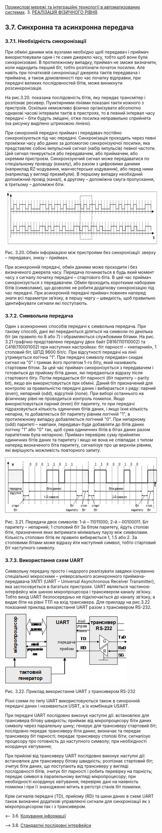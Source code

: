 [Промислові мережі та інтеграційні технології в автоматизованих системах](README.md). 3. [РЕАЛІЗАЦІЯ ФІЗИЧНОГО РІВНЯ](3.md).

## 3.7. Синхронна та асинхронна передача

### 3.7.1. Необхідність синхронізації 

При обміні даними між вузлами необхідно щоб передавач і приймач використовували одне і те саме джерело часу, тобто щоб вони були синхронізовані. В протилежному випадку, приймач не зможе визначити, коли надходить перший біт, тобто розпізнати початок посилки. Але навіть при початковій синхронізації джерела тактів передавача і приймача, а також домовленості про час початку відправки, при передачі великих послідовностей бітів, може виникнути розсинхронізація. 

На рис.3.20. показана послідовність бітів, яку передає трансмітер і розпізнає ресивер. Пунктирними лініями показані такти кожного з пристроїв. Оскільки неможливо фізично організувати абсолютно однакові часові інтервали тактів в пристроях, то в певний інтервал часу передачі – біти  будуть зміщені, отже посилка неправильно сприйнята (на рисунку виділено штриховою лінією).

При синхронній передачі приймач і передавач постійно синхронізуються під час передачі. Синхронізація проходить через певні проміжки часу або даних за допомогою синхронізуючої посилки, яка представляє собою імпульсний сигнал (набір імпульсів) певної частоти. Цей сигнал генерується або передавачем, або приймачем, або окремим пристроєм. Синхронізуючий сигнал може передаватися по спеціальному проводу (каналу), або разом з цифровими даними (наприклад RZ-кодування, манчестерське кодування), або перед ними (наприклад у вигляді преамбули). В першому випадку необхідний допоміжний провід (канал), в другому – допоміжна смуга пропускання, в третьому – допоміжні біти.

![img](media3/3_20.png)

Рис. 3.20. Обмін інформацією між пристроями без синхронізації: зверху – передавач, знизу – приймач.

При асинхронній передачі, обмін даними може проходити і без визначеного джерела часу. Передача починається в будь який момент часу з сигналу початку передачі – стартового біта. В цей час приймач синхронізується з передавачем. Обмін проходить короткими наборами бітів (символами), що дозволяє не робити додаткову синхронізацію під час передачі. При асинхронній передачі приймач повинен наперед знати всі параметри зв’язку, в першу чергу – швидкість, щоб правильно ідентифікувати сигнали які поступають.

### 3.7.2. Символьна передача 

Один з асинхронних способів передачі є символьна передача. При такому способі, дані які передаються діляться на символи по декілька біт (як правило по 8 або 7) і обрамляються службовими бітами. На рис. 3.21 графічно представлено передачу двох байт D816(110110002) та C416(110001002) при наступних настройках: біт парності – «непарний», 1 стоповий біт, ШПД 9600 біт/с. При відсутності передачі на лінії утримується логічна "1". При передачі символу передавач скидає сигнал на "0" і тримає його протягом 1-го біту, який називають стартовим бітом. За цей час приймач синхронізується з передавачем і готовиться до прийому бітів даних, які передаються відразу після стартового біту. Потім передається біт парності (біт паритету – parity bit), якщо він використовується при обміні. Даний біт призначений для контролю за правильністю передачі даних і вибирається з ряду: парний (even), непарний (odd), відсутній (none). При виборі останнього на фізичному рівні не проводиться контроль помилок. Якщо використовується парний (even) біт паритету, то при передачі підраховується кількість одиничних бітів даних, і якщо їхня кількість непарна, то добавляється біт паритету рівним логічній "1", в протилежному випадку добавляється логічний "0". При непарному (odd) паритеті – навпаки, передавач буде добавляти до бітів даних логічну "1" або "0" так, щоб сума одиничних бітів в бітах даних разом паритетним була непарною. Приймач перевіряє суму прийнятих одиничних бітів даних та паритету і якщо не вона не співпадає з типом наперед визначеного біта паритету, сигналізує про це верхнім рівням, які вирішують можливість повторного запиту.

 ![img](media3/3_21.png)

Рис. 3.21. Передача двох символів: 1-й – 11011000; 2-й – 00100011. Біт паритету – непарний; 1 стоповий біт
За бітом паритету, йдуть стопові біти, призначення яких витримати мінімальну паузу між символами. Кількість стопових бітів як правило вибирається 1, 1.5 або 2. За стоповими бітами може відразу йти наступний символ, тобто стартовий біт наступного символу. 

### 3.7.3. Використання схем UART 

Символьну передачу просто і недорого реалізувати завдяки існуванню спеціальної мікросхеми – універсального асинхронного приймача-передавача УАПП (UART – Universal Asynchronous Receiver Transmitter), яка застосовується в багатьох пристроях. UART являється частиною інтерфейсу між шиною мікропроцесора і трансивером каналу зв’язку. Тобто вихід UART безпосередньо не підключається до каналу зв’язку, а видає біти на рівні ТТЛ на вхід трансивера. Для прикладу на рис.3.22 показаний приклад використання UART разом з трансивером RS-232. 

![img](media3/3_22.png)

Рис. 3.22. Приклад використання UART з трансивером RS-232

Різні схеми по типу UART використовуються також в синхронній передачі даних і називаються USRT, а їх комбінація USART. 

При передачі UART послідовно виконує наступні дії: встановлює для трансивера бітову швидкість; приймає від мікропроцесору біти даних символу через паралельну шину; генерує для трансиверу стартовий біт; послідовно передає трансиверу біти даних; визначає та передає трансиверу біт парності; передає трансиверу стопові біти; сигналізує процесору про готовність до наступного символу; при необхідності координує квітування;    

При прийомі від трансиверу UART послідовно виконує наступні дії: встановлює для трансиверу бітову швидкість; розпізнає стартовий біт; зчитує біти даних, що поступають від трансиверу у вигляді послідовності бітів; зчитує біт парності і робить перевірку на парність; передає символ в паралельному вигляді мікропроцесору; при необхідності координує квітування; перевіряє дані на наявність помилки і при її знаходженні мітить в регістрі станів біт помилки.  

Крім сигналів передачі (TD), прийому (RD) та шини даних в схемі UART також визначені додаткові управляючі сигнали для синхронізації як з мікропроцесором так і з трансивером. 



<-- 3.6. [Кодування інформації](3_6.md) 

--> 3.8. [Стандартні послідовні інтерфейси](3_8.md) 
